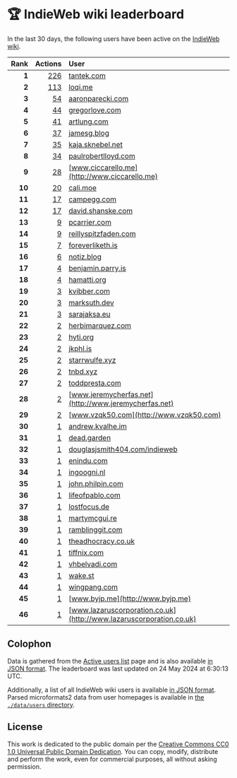 # 🏆 IndieWeb wiki leaderboard

In the last 30 days, the following users have been active on the [IndieWeb wiki](https://indieweb.org).

| Rank | Actions | User |
|-----:|--------:|:-----|
| **1** | [226](https://indieweb.org/Special:Contributions/Tantek.com) | [tantek.com](http://tantek.com) |
| **2** | [113](https://indieweb.org/Special:Contributions/Loqi.me) | [loqi.me](http://loqi.me) |
| **3** | [54](https://indieweb.org/Special:Contributions/Aaronparecki.com) | [aaronparecki.com](http://aaronparecki.com) |
| **4** | [44](https://indieweb.org/Special:Contributions/Gregorlove.com) | [gregorlove.com](http://gregorlove.com) |
| **5** | [41](https://indieweb.org/Special:Contributions/Artlung.com) | [artlung.com](http://artlung.com) |
| **6** | [37](https://indieweb.org/Special:Contributions/Jamesg.blog) | [jamesg.blog](http://jamesg.blog) |
| **7** | [35](https://indieweb.org/Special:Contributions/Kaja.sknebel.net) | [kaja.sknebel.net](http://kaja.sknebel.net) |
| **8** | [34](https://indieweb.org/Special:Contributions/Paulrobertlloyd.com) | [paulrobertlloyd.com](http://paulrobertlloyd.com) |
| **9** | [28](https://indieweb.org/Special:Contributions/Www.ciccarello.me) | [www.ciccarello.me](http://www.ciccarello.me) |
| **10** | [20](https://indieweb.org/Special:Contributions/Cali.moe) | [cali.moe](http://cali.moe) |
| **11** | [17](https://indieweb.org/Special:Contributions/Campegg.com) | [campegg.com](http://campegg.com) |
| **12** | [17](https://indieweb.org/Special:Contributions/David.shanske.com) | [david.shanske.com](http://david.shanske.com) |
| **13** | [9](https://indieweb.org/Special:Contributions/Pcarrier.com) | [pcarrier.com](http://pcarrier.com) |
| **14** | [9](https://indieweb.org/Special:Contributions/Reillyspitzfaden.com) | [reillyspitzfaden.com](http://reillyspitzfaden.com) |
| **15** | [7](https://indieweb.org/Special:Contributions/Foreverliketh.is) | [foreverliketh.is](http://foreverliketh.is) |
| **16** | [6](https://indieweb.org/Special:Contributions/Notiz.blog) | [notiz.blog](http://notiz.blog) |
| **17** | [4](https://indieweb.org/Special:Contributions/Benjamin.parry.is) | [benjamin.parry.is](http://benjamin.parry.is) |
| **18** | [4](https://indieweb.org/Special:Contributions/Hamatti.org) | [hamatti.org](http://hamatti.org) |
| **19** | [3](https://indieweb.org/Special:Contributions/Kvibber.com) | [kvibber.com](http://kvibber.com) |
| **20** | [3](https://indieweb.org/Special:Contributions/Marksuth.dev) | [marksuth.dev](http://marksuth.dev) |
| **21** | [3](https://indieweb.org/Special:Contributions/Sarajaksa.eu) | [sarajaksa.eu](http://sarajaksa.eu) |
| **22** | [2](https://indieweb.org/Special:Contributions/Herbimarquez.com) | [herbimarquez.com](http://herbimarquez.com) |
| **23** | [2](https://indieweb.org/Special:Contributions/Hyti.org) | [hyti.org](http://hyti.org) |
| **24** | [2](https://indieweb.org/Special:Contributions/Jkphl.is) | [jkphl.is](http://jkphl.is) |
| **25** | [2](https://indieweb.org/Special:Contributions/Starrwulfe.xyz) | [starrwulfe.xyz](http://starrwulfe.xyz) |
| **26** | [2](https://indieweb.org/Special:Contributions/Tnbd.xyz) | [tnbd.xyz](http://tnbd.xyz) |
| **27** | [2](https://indieweb.org/Special:Contributions/Toddpresta.com) | [toddpresta.com](http://toddpresta.com) |
| **28** | [2](https://indieweb.org/Special:Contributions/Www.jeremycherfas.net) | [www.jeremycherfas.net](http://www.jeremycherfas.net) |
| **29** | [2](https://indieweb.org/Special:Contributions/Www.vzqk50.com) | [www.vzqk50.com](http://www.vzqk50.com) |
| **30** | [1](https://indieweb.org/Special:Contributions/Andrew.kvalhe.im) | [andrew.kvalhe.im](http://andrew.kvalhe.im) |
| **31** | [1](https://indieweb.org/Special:Contributions/Dead.garden) | [dead.garden](http://dead.garden) |
| **32** | [1](https://indieweb.org/Special:Contributions/Douglasjsmith404.com_indieweb) | [douglasjsmith404.com/indieweb](http://douglasjsmith404.com/indieweb) |
| **33** | [1](https://indieweb.org/Special:Contributions/Enindu.com) | [enindu.com](http://enindu.com) |
| **34** | [1](https://indieweb.org/Special:Contributions/Ingoogni.nl) | [ingoogni.nl](http://ingoogni.nl) |
| **35** | [1](https://indieweb.org/Special:Contributions/John.philpin.com) | [john.philpin.com](http://john.philpin.com) |
| **36** | [1](https://indieweb.org/Special:Contributions/Lifeofpablo.com) | [lifeofpablo.com](http://lifeofpablo.com) |
| **37** | [1](https://indieweb.org/Special:Contributions/Lostfocus.de) | [lostfocus.de](http://lostfocus.de) |
| **38** | [1](https://indieweb.org/Special:Contributions/Martymcgui.re) | [martymcgui.re](http://martymcgui.re) |
| **39** | [1](https://indieweb.org/Special:Contributions/Ramblinggit.com) | [ramblinggit.com](http://ramblinggit.com) |
| **40** | [1](https://indieweb.org/Special:Contributions/Theadhocracy.co.uk) | [theadhocracy.co.uk](http://theadhocracy.co.uk) |
| **41** | [1](https://indieweb.org/Special:Contributions/Tiffnix.com) | [tiffnix.com](http://tiffnix.com) |
| **42** | [1](https://indieweb.org/Special:Contributions/Vhbelvadi.com) | [vhbelvadi.com](http://vhbelvadi.com) |
| **43** | [1](https://indieweb.org/Special:Contributions/Wake.st) | [wake.st](http://wake.st) |
| **44** | [1](https://indieweb.org/Special:Contributions/Wingpang.com) | [wingpang.com](http://wingpang.com) |
| **45** | [1](https://indieweb.org/Special:Contributions/Www.byjp.me) | [www.byjp.me](http://www.byjp.me) |
| **46** | [1](https://indieweb.org/Special:Contributions/Www.lazaruscorporation.co.uk) | [www.lazaruscorporation.co.uk](http://www.lazaruscorporation.co.uk) |


## Colophon

Data is gathered from the [Active users list](https://indieweb.org/Special:ActiveUsers) page and is also available [in JSON format](https://github.com/jgarber623/indieweb-wiki-leaderboard/blob/main/data/leaderboard.json). The leaderboard was last updated on 24 May 2024 at 6:30:13 UTC.

Additionally, a list of all IndieWeb wiki users is available [in JSON format](https://github.com/jgarber623/indieweb-wiki-leaderboard/blob/main/data/users.json). Parsed microformats2 data from user homepages is available in [the `./data/users` directory](https://github.com/jgarber623/indieweb-wiki-leaderboard/blob/main/data/users).

## License

This work is dedicated to the public domain per the [Creative Commons CC0 1.0 Universal Public Domain Dedication](https://creativecommons.org/publicdomain/zero/1.0/). You can copy, modify, distribute and perform the work, even for commercial purposes, all without asking permission.
